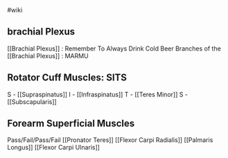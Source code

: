 #wiki 

## brachial Plexus
[[Brachial Plexus]] : Remember To Always Drink Cold Beer
Branches of the [[Brachial Plexus]] : MARMU

## Rotator Cuff Muscles: SITS
S - [[Supraspinatus]]
I - [[Infraspinatus]]
T - [[Teres Minor]]
S - [[Subscapularis]]

## Forearm Superficial Muscles
Pass/Fail/Pass/Fail
[[Pronator Teres]]
[[Flexor Carpi Radialis]]
[[Palmaris Longus]]
[[Flexor Carpi Ulnaris]]


